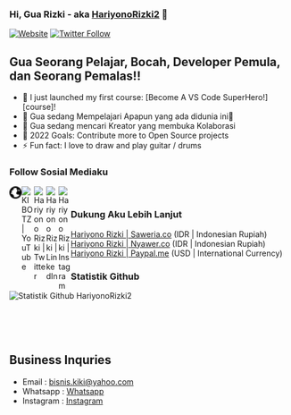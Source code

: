 ### Hi, Gua Rizki - aka [HariyonoRizki2][website] 👋 

[![Website](https://img.shields.io/website?label=kibotz.xyz&style=for-the-badge&url=https%3A%2F%2Fkibotz.xyz)](https://kibotz.xyz)
[![Twitter Follow](https://img.shields.io/twitter/follow/HariyonoRizki?color=1DA1F2&logo=twitter&style=for-the-badge)](https://twitter.com/intent/follow?original_referer=https%3A%2F%2Fgithub.com%2FHariyonoRizki2&screen_name=HariyonoRizki2)

## Gua Seorang Pelajar, Bocah, Developer Pemula, dan Seorang Pemalas!!

- 🔭 I just launched my first course: [Become A VS Code SuperHero!][course]!
- 🌱 Gua sedang Mempelajari Apapun yang ada didunia ini🤣
- 👯 Gua sedang mencari Kreator yang membuka Kolaborasi
- 🥅 2022 Goals: Contribute more to Open Source projects
- ⚡ Fun fact: I love to draw and play guitar / drums

### Follow Sosial Mediaku

[<img align="left" alt="KIBOTZ | Website" width="22px" src="https://raw.githubusercontent.com/iconic/open-iconic/master/svg/globe.svg" />][website]
[<img align="left" alt="KIBOTZ | YouTube" width="22px" src="https://cdn.jsdelivr.net/npm/simple-icons@v3/icons/youtube.svg" />][youtube]
[<img align="left" alt="Hariyono Rizki | Twitter" width="22px" src="https://cdn.jsdelivr.net/npm/simple-icons@v3/icons/twitter.svg" />][twitter]
[<img align="left" alt="Hariyono Rizki | LinkedIn" width="22px" src="https://cdn.jsdelivr.net/npm/simple-icons@v3/icons/linkedin.svg" />][linkedin]
[<img align="left" alt="Hariyono Rizki | Instagram" width="22px" src="https://cdn.jsdelivr.net/npm/simple-icons@v3/icons/instagram.svg" />][instagram]

</br>

### Dukung Aku Lebih Lanjut
<a href="https://saweria.co/HariyonoRizki">Hariyono Rizki | Saweria.co</a> (IDR | Indonesian Rupiah) </br>
<a href="https://nyawer.co/HariyonoRizki">Hariyono Rizki | Nyawer.co</a> (IDR | Indonesian Rupiah) </br>
<a href="https://paypal.me/hariyonorizki">Hariyono Rizki | Paypal.me</a> (USD | International Currency)



### Statistik Github

  <img align="left" alt="Statistik Github HariyonoRizki2" src="https://github-readme-stats.vercel.app/api?username=HariyonoRizki2&show_icons=true&hide_border=true" /> <br>

</br>
<br>
</br>

## Business Inquries
- Email : bisnis.kiki@yahoo.com
- Whatsapp : <a href="http://wa.me/6285883789662"> Whatsapp</a>
- Instagram : <a href="https://instagram.com/hariyonorizki_"> Instagram</a>

</br>

[website]: https://kibotz.xyz
[twitter]: https://twitter.com/HariyonoRizki
[youtube]: https://youtube.com/codeSTACKr
[instagram]: https://instagram.com/HariyonoRizki_
[linkedin]: https://linkedin.com/in/HariyonoRizki

